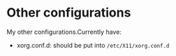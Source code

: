 # Other configurations

My other configurations.Currently have:

- xorg.conf.d: should be put into ```/etc/X11/xorg.conf.d```
